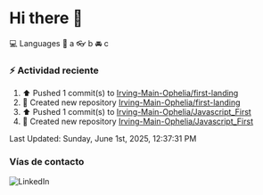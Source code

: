 # Hi there 👋

:computer: Languages
:pencil: a
:eyeglasses: b
:oncoming_automobile: c

### :zap: Actividad reciente
<!--RECENT_ACTIVITY:start-->
1. ⬆️ Pushed 1 commit(s) to [Irving-Main-Ophelia/first-landing](https://github.com/Irving-Main-Ophelia/first-landing)<br>
2. 📔 Created new repository [Irving-Main-Ophelia/first-landing](https://github.com/Irving-Main-Ophelia/first-landing)<br>
3. ⬆️ Pushed 1 commit(s) to [Irving-Main-Ophelia/Javascript_First](https://github.com/Irving-Main-Ophelia/Javascript_First)<br>
4. 📔 Created new repository [Irving-Main-Ophelia/Javascript_First](https://github.com/Irving-Main-Ophelia/Javascript_First)<br>
<!--RECENT_ACTIVITY:end-->
<!--RECENT_ACTIVITY:last_update-->
Last Updated: Sunday, June 1st, 2025, 12:37:31 PM
<!--RECENT_ACTIVITY:last_update_end-->

### Vías de contacto

![LinkedIn](https://www.linkedin.com/in/irving-hernández-226846205/)
